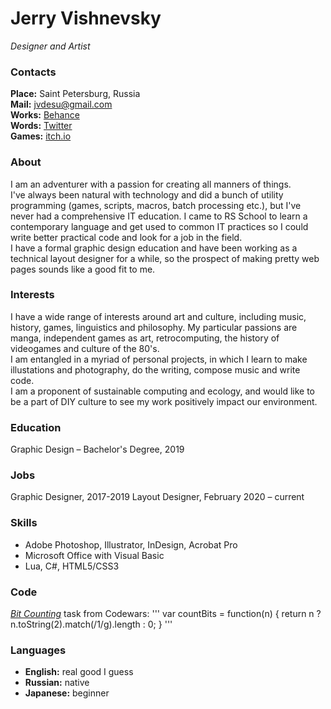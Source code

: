 # Jerry Vishnevsky

*Designer and Artist*

### Contacts

**Place:** Saint Petersburg, Russia\
**Mail:** jvdesu@gmail.com\
**Works:** [Behance](https://www.behance.net/jerryvee)\
**Words:** [Twitter](https://twitter.com/mailsprower1)\
**Games:** [itch.io](https://jerryvee.itch.io/)


### About

I am an adventurer with a passion for creating all manners of things.\
I've always been natural with technology and did a bunch of utility programming (games, scripts, macros, batch processing etc.), but I've never had a comprehensive IT education. I came to RS School to learn a contemporary language and get used to common IT practices so I could write better practical code and look for a job in the field.\
I have a formal graphic design education and have been working as a technical layout designer for a while, so the prospect of making pretty web pages sounds like a good fit to me.

### Interests

I have a wide range of interests around art and culture, including music, history, games, linguistics and philosophy. My particular passions are manga, independent games as art, retrocomputing, the history of videogames and culture of the 80's.\
I am entangled in a myriad of personal projects, in which I learn to make illustations and photography, do the writing, compose music and write code.\
I am a proponent of sustainable computing and ecology, and would like to be a part of DIY culture to see my work positively impact our environment.

### Education

Graphic Design – Bachelor's Degree, 2019

### Jobs

Graphic Designer, 2017-2019
Layout Designer, February 2020 – current

### Skills

- Adobe Photoshop, Illustrator, InDesign, Acrobat Pro
- Microsoft Office with Visual Basic
- Lua, C#, HTML5/CSS3

### Code

[*Bit Counting*](https://www.codewars.com/kata/526571aae218b8ee490006f4/javascript) task from Codewars:
'''
var countBits = function(n) {
  return n ? n.toString(2).match(/1/g).length : 0;
  }
'''

### Languages

- **English:** real good I guess
- **Russian:** native
- **Japanese:** beginner